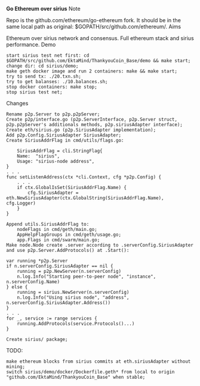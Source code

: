 **Go Ethereum over sirius**
Note

Repo is the github.com/ethereum/go-ethereum fork. It should be in the same local path as original: $GOPATH/src/github.com/ethereum/.
Aims

Ethereum over sirius network and consensus. Full ethereum stack and sirius performance.
Demo

    start sirius test net first: cd $GOPATH/src/github.com/EktaMind/ThankyouCoin_Base/demo && make start;
    change dir: cd sirius/demo;
    make geth docker image and run 2 containers: make && make start;
    try to send tx: ./20.txn.sh;
    try to get balanses: ./10.balances.sh;
    stop docker containers: make stop;
    stop sirius test net;

Changes

    Rename p2p.Server to p2p.p2pServer;
    Create p2p/interface.go (p2p.ServerInterface, p2p.Server struct, p2p.p2pServer's additionals methods, p2p.siriusAdapter interface);
    Create eth/sirius.go (p2p.SiriusAdapter implementation);
    Add p2p.Config.SiriusAdapter SiriusAdapter;
    Create SiriusAddrFlag in cmd/utils/flags.go:

        SiriusAddrFlag = cli.StringFlag{
    	Name:  "sirius",
    	Usage: "sirius-node address",
    }
    . . .
    func setListenAddress(ctx *cli.Context, cfg *p2p.Config) {
    	. . .
    	if ctx.GlobalIsSet(SiriusAddrFlag.Name) {
    		cfg.SiriusAdapter = eth.NewSiriusAdapter(ctx.GlobalString(SiriusAddrFlag.Name), cfg.Logger)
    	}
    }

    Append utils.SiriusAddrFlag to:
        nodeFlags in cmd/geth/main.go;
        AppHelpFlagGroups in cmd/geth/usage.go;
        app.Flags in cmd/swarm/main.go;
    Make node.Node create .server according to .serverConfig.SiriusAdapter and use p2p.Server.AddProtocols() at .Start():

    var running *p2p.Server
    if n.serverConfig.SiriusAdapter == nil {
    	running = p2p.NewServer(n.serverConfig)
    	n.log.Info("Starting peer-to-peer node", "instance", n.serverConfig.Name)
    } else {
    	running = sirius.NewServer(n.serverConfig)
    	n.log.Info("Using sirius node", "address", n.serverConfig.SiriusAdapter.Address())
    }
    . . .
    for _, service := range services {
    	running.AddProtocols(service.Protocols()...)
    }

    Create sirius/ package;

TODO:

    make ethereum blocks from sirius commits at eth.siriusAdapter without mining;
    switch sirius/demo/docker/Dockerfile.geth* from local to origin "github.com/EktaMind/ThankyouCoin_Base" when stable;
